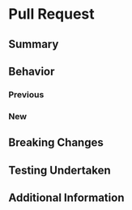 # Pull Request

<!-- Please provide as much detail as possible. Sections may be left blank where
     information is not applicable. -->

## Summary

## Behavior

### Previous

### New

## Breaking Changes

## Testing Undertaken

## Additional Information
